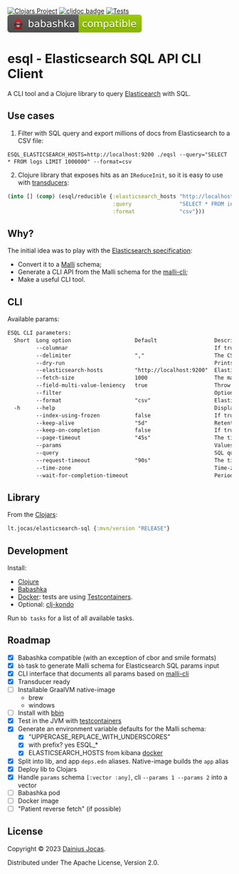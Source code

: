 [![Clojars Project](https://img.shields.io/clojars/v/lt.jocas/elasticsearch-sql.svg)](https://clojars.org/lt.jocas/elasticsearch-sql)
[![cljdoc badge](https://cljdoc.org/badge/lt.jocas/elasticsearch-sql)](https://cljdoc.org/d/lt.jocas/elasticsearch-sql/CURRENT)
[![Tests](https://github.com/dainiusjocas/elasticsearch-sql/actions/workflows/test.yml/badge.svg)](https://github.com/dainiusjocas/elasticsearch-sql/actions/workflows/test.yml)
<a href="https://babashka.org" rel="nofollow"><img src="https://github.com/babashka/babashka/raw/master/logo/badge.svg" alt="bb compatible" style="max-width: 100%;"></a>

# esql - Elasticsearch SQL API CLI Client

A CLI tool and a Clojure library to query [Elasticearch](https://www.elastic.co/what-is/elasticsearch) with SQL.

## Use cases

1. Filter with SQL query and export millions of docs from Elasticsearch to a CSV file:

```shell
ESQL_ELASTICSEARCH_HOSTS=http://localhost:9200 ./eqsl --query="SELECT * FROM logs LIMIT 1000000" --format=csv
```

2. Clojure library that exposes hits as an `IReduceInit`, so it is easy to use
   with [transducers](https://clojure.org/reference/transducers):

```clojure
(into [] (comp) (esql/reducible {:elasticsearch_hosts "http://localhost:9200"
                                 :query               "SELECT * FROM index LIMIT 1"
                                 :format              "csv"}))
```

## Why?

The initial idea was to play with
the [Elasticsearch specification](https://github.com/elastic/elasticsearch-specification):

- Convert it to a [Malli](https://github.com/metosin/malli) schema;
- Generate a CLI API from the Malli schema for the [malli-cli](https://github.com/piotr-yuxuan/malli-cli);
- Make a useful CLI tool.

## CLI

Available params:

```txt
ESQL CLI parameters:
  Short  Long option                    Default                  Description
         --columnar                                              If true, the results in a columnar fashion: one row represents all the values of a certain column from the current page of results.
         --delimiter                    ","                      The CSV format accepts a formatting URL query attribute, delimiter, which indicates which character should be used to separate the CSV values.
         --dry-run                                               Prints configuration map with defaults.
         --elasticsearch-hosts          "http://localhost:9200"  Elasticsearch host
         --fetch-size                   1000                     The maximum number of rows (or entries) to return in one response
         --field-multi-value-leniency   true                     Throw an exception when encountering multiple values for a field (default) or be lenient and return the first value from the list (without any guarantees of what that will be - typically the first in natural ascending order).
         --filter                                                Optional Elasticsearch query DSL for additional filtering.
         --format                       "csv"                    Elasticsearch SQL can return the data in several formats
  -h     --help                                                  Display usage summary and exit.
         --index-using-frozen           false                    If true, the search can run on frozen indices. Defaults to false.
         --keep-alive                   "5d"                     Retention period for an async or saved synchronous search.
         --keep-on-completion           false                    If true, Elasticsearch stores synchronous searches if you also specify the wait_for_completion_timeout parameter. If false, Elasticsearch only stores async searches that don’t finish before the wait_for_completion_timeout.
         --page-timeout                 "45s"                    The timeout before a pagination request fails.
         --params                                                Values for parameters in the query.
         --query                                                 SQL query to execute
         --request-timeout              "90s"                    The timeout before the request fails.
         --time-zone                                             Time-zone in ISO 8601 used for executing the query on the server. More information available here.
         --wait-for-completion-timeout                           Period to wait for complete results. Defaults to no timeout, meaning the request waits for complete search results. If the search doesn’t finish within this period, the search becomes async.
```

## Library

From the [Clojars](https://clojars.org/lt.jocas/elasticsearch-sql/):
```clojure
lt.jocas/elasticsearch-sql {:mvn/version "RELEASE"}
```

## Development

Install:

- [Clojure](https://clojure.org/guides/install_clojure)
- [Babashka](https://github.com/babashka/babashka)
- [Docker](https://docs.docker.com/get-docker/): tests are
  using [Testcontainers](https://github.com/javahippie/clj-test-containers).
- Optional: [clj-kondo](https://github.com/clj-kondo/clj-kondo)

Run `bb tasks` for a list of all available tasks.

## Roadmap

- [x] Babashka compatible (with an exception of cbor and smile formats)
- [x] `bb` task to generate Malli schema for Elasticsearch SQL params input
- [x] CLI interface that documents all params based on [malli-cli](https://github.com/piotr-yuxuan/malli-cli)
- [x] Transducer ready
- [ ] Installable GraalVM native-image
  - brew
  - windows
- [ ] Install with [bbin](https://github.com/babashka/bbin)
- [x] Test in the JVM with [testcontainers](https://github.com/javahippie/clj-test-containers)
- [x] Generate an environment variable defaults for the Malli schema:
  - [x] "UPPERCASE_REPLACE_WITH_UNDERSCORES"
  - [x] with prefix? yes ESQL_*
  - [x] ELASTICSEARCH_HOSTS from kibana [docker](https://www.elastic.co/guide/en/kibana/current/docker.html)
- [x] Split into lib, and app `deps.edn` aliases. Native-image builds the `app` alias
- [x] Deploy lib to Clojars
- [x] Handle `params` schema `[:vector :any]`, cli `--params 1 --params 2` into a vector
- [ ] Babashka pod
- [ ] Docker image
- [ ] "Patient reverse fetch" (if possible)

## License

Copyright &copy; 2023 [Dainius Jocas](https://www.jocas.lt).

Distributed under The Apache License, Version 2.0.
